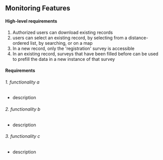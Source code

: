 ## Monitoring Features

#### High-level requirements
1. Authorized users can download existing records
2. users can select an existing record, by selecting from a distance-ordered list, by searching, or on a map
3. In a new record, only the 'registration' survey is accessible
4. In an existing record, surveys that have been filled before can be used to prefill the data in a new instance of that survey


#### Requirements
###### 1. functionality a
* description

###### 2. functionality b
* description

###### 3. functionality c
* description



